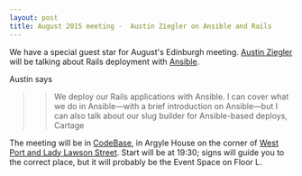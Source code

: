 ```yaml
---
layout: post
title: August 2015 meeting -  Austin Ziegler on Ansible and Rails
---
```


We have a special guest star for August's Edinburgh meeting. [Austin Ziegler](https://twitter.com/halostatue) will be talking about Rails deployment with [Ansible](http://www.ansible.com/home).

Austin says

>>  We deploy our Rails applications with Ansible. I can cover what we do in Ansible—with a brief introduction on Ansible—but I can also talk about our slug builder for Ansible-based deploys, Cartage

The meeting will be in [CodeBase](http://www.thisiscodebase.com), in Argyle House on the corner of [West Port and Lady Lawson Street](https://goo.gl/maps/ZuPgH). Start will be at 19:30; signs will guide you to the correct place, but it will probably be the Event Space on Floor L.


